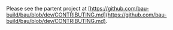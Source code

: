Please see the partent project at [https://github.com/bau-build/bau/blob/dev/CONTRIBUTING.md](https://github.com/bau-build/bau/blob/dev/CONTRIBUTING.md).